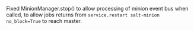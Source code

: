 Fixed MinionManager.stop() to allow processing of minion event bus when called, to allow jobs returns from `service.restart salt-minion no_block=True` to reach
master.
